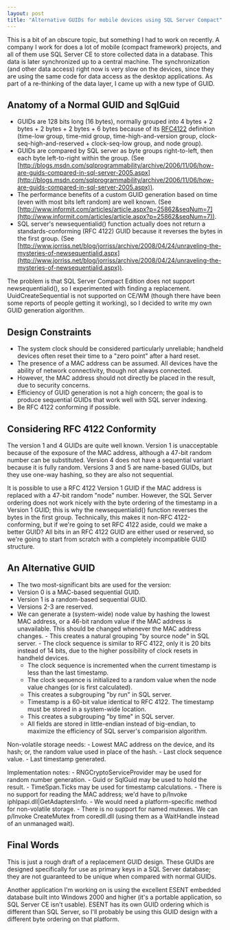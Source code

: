 ```yaml
---
layout: post
title: "Alternative GUIDs for mobile devices using SQL Server Compact"
---
```

This is a bit of an obscure topic, but something I had to work on recently. A company I work for does a lot of mobile (compact framework) projects, and all of them use SQL Server CE to store collected data in a database. This data is later synchronized up to a central machine. The synchronization (and other data access) right now is very slow on the devices, since they are using the same code for data access as the desktop applications. As part of a re-thinking of the data layer, I came up with a new type of GUID.

## Anatomy of a Normal GUID and SqlGuid

- GUIDs are 128 bits long (16 bytes), normally grouped into 4 bytes + 2 bytes + 2 bytes + 2 bytes + 6 bytes because of its [RFC4122](http://www.faqs.org/rfcs/rfc4122.html) definition (time-low group, time-mid group, time-high-and-version group, clock-seq-high-and-reserved + clock-seq-low group, and node group).
- GUIDs are compared by SQL server as byte groups right-to-left, then each byte left-to-right within the group. (See [http://blogs.msdn.com/sqlprogrammability/archive/2006/11/06/how-are-guids-compared-in-sql-server-2005.aspx](http://blogs.msdn.com/sqlprogrammability/archive/2006/11/06/how-are-guids-compared-in-sql-server-2005.aspx)).
- The performance benefits of a custom GUID generation based on time (even with most bits left random) are well known. (See [http://www.informit.com/articles/article.aspx?p=25862&seqNum=7](http://www.informit.com/articles/article.aspx?p=25862&seqNum=7)).
- SQL server's newsequentialid() function actually does not return a standards-conforming (RFC 4122) GUID because it reverses the bytes in the first group. (See [http://www.jorriss.net/blog/jorriss/archive/2008/04/24/unraveling-the-mysteries-of-newsequentialid.aspx](http://www.jorriss.net/blog/jorriss/archive/2008/04/24/unraveling-the-mysteries-of-newsequentialid.aspx)).

The problem is that SQL Server Compact Edition does not support newsequentialid(), so I experimented with finding a replacement. UuidCreateSequential is not supported on CE/WM (though there have been some reports of people getting it working), so I decided to write my own GUID generation algorithm.

## Design Constraints

 - The system clock should be considered particularly unreliable; handheld devices often reset their time to a "zero point" after a hard reset.
 - The presence of a MAC address can be assumed. All devices have the ability of network connectivity, though not always connected.
 - However, the MAC address should not directly be placed in the result, due to security concerns.
 - Efficiency of GUID generation is not a high concern; the goal is to produce sequential GUIDs that work well with SQL server indexing.
 - Be RFC 4122 conforming if possible.

## Considering RFC 4122 Conformity

The version 1 and 4 GUIDs are quite well known. Version 1 is unacceptable because of the exposure of the MAC address, although a 47-bit random number can be substituted. Version 4 does not have a sequential variant because it is fully random. Versions 3 and 5 are name-based GUIDs, but they use one-way hashing, so they are also not sequential.

It is possible to use a RFC 4122 Version 1 GUID if the MAC address is replaced with a 47-bit random "node" number. However, the SQL Server ordering does not work nicely with the byte ordering of the timestamp in a Version 1 GUID; this is why the newsequentialid() function reverses the bytes in the first group. Technically, this makes it non-RFC 4122-conforming, but if we're going to set RFC 4122 aside, could we make a better GUID? All bits in an RFC 4122 GUID are either used or reserved, so we're going to start from scratch with a completely incompatible GUID structure.

## An Alternative GUID

  - The two most-significant bits are used for the version:
   - Version 0 is a MAC-based sequential GUID.
   - Version 1 is a random-based sequential GUID.
   - Versions 2-3 are reserved.
   - We can generate a (system-wide) node value by hashing the lowest MAC address, or a 46-bit random value if the MAC address is unavailable. This should be changed whenever the MAC address changes.
    - This creates a natural grouping "by source node" in SQL server.
    - The clock sequence is similar to RFC 4122, only it is 20 bits instead of 14 bits, due to the higher possibility of clock resets in handheld devices.
     - The clock sequence is incremented when the current timestamp is less than the last timestamp.
     - The clock sequence is initialized to a random value when the node value changes (or is first calculated).
     - This creates a subgrouping "by run" in SQL server.
     - Timestamp is a 60-bit value identical to RFC 4122. The timestamp must be stored in a system-wide location.
      - This creates a subgrouping "by time" in SQL server.
      - All fields are stored in little-endian instead of big-endian, to maximize the efficiency of SQL server's comparision algorithm.

Non-volatile storage needs:
       - Lowest MAC address on the device, and its hash; or, the random value used in place of the hash.
       - Last clock sequence value.
       - Last timestamp generated.

Implementation notes:
        - RNGCryptoServiceProvider may be used for random number generation.
        - Guid or SqlGuid may be used to hold the result.
        - TimeSpan.Ticks may be used for timestamp calculations.
        - There is no support for reading the MAC address; we'd have to p/Invoke iphlpapi.dll|GetAdaptersInfo.
        - We would need a platform-specific method for non-volatile storage. 
        - There is no support for named mutexes. We can p/Invoke CreateMutex from coredll.dll (using them as a WaitHandle instead of an unmanaged wait).

## Final Words

This is just a rough draft of a replacement GUID design. These GUIDs are designed specifically for use as primary keys in a SQL Server database; they are not guaranteed to be unique when compared with normal GUIDs.

Another application I'm working on is using the excellent ESENT embedded database built into Windows 2000 and higher (it's a portable application, so SQL Server CE isn't usable). ESENT has its own GUID ordering which is different than SQL Server, so I'll probably be using this GUID design with a different byte ordering on that platform.

